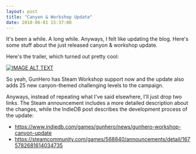 ```yaml
---
layout: post
title: "Canyon & Workshop Update"
date: 2018-06-01 15:37:00
---
```


It's been a while. A long while. Anyways, I felt like updating the blog. Here's some stuff about the just released canyon & workshop update.

Here's the trailer, which turned out pretty cool:

[![IMAGE ALT TEXT](http://img.youtube.com/vi/_T3mx1jz5tM/0.jpg)](http://www.youtube.com/watch?v=_T3mx1jz5tM "GunHero Canyon & Workshop Update Trailer")

So yeah, GunHero has Steam Workshop support now and the update also adds 25 new canyon-themed challenging levels to the campaign.

Anyways, instead of repeating what I've said elsewhere, I'll just drop two links. The Steam announcement includes a more detailed description about the changes, while the IndieDB post describes the development process of the update:

* <https://www.indiedb.com/games/gunhero/news/gunhero-workshop-canyon-update>
* <https://steamcommunity.com/games/568840/announcements/detail/1675782681614034735>